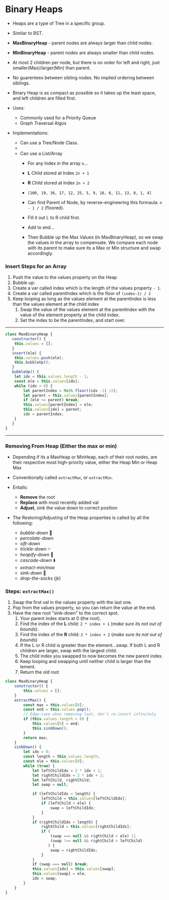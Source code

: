 # Binary Heaps
- Heaps are a type of Tree in a specific group.
- Similar to BST.
- **MaxBinaryHeap** - parent nodes are always larger than child nodes.
- **MinBinaryHeap** - parent nodes are always smaller than child nodes. 
- At most 2 children per node, but there is no order for left and right, just smaller(Max)/larger(Min) than parent.
- No guarentees between sibling nodes. No implied ordering between siblings.
- Binary Heap is as compact as possible so it takes up the least space, and left children are filled first.

- Uses: 
  - Commonly used for a Priority Queue
  - Graph Traversal Algos
- Implementations:
  - Can use a Tree/Node Class.
  - 
  - Can use a List/Array 
    - For any Index in the array `n`...
    - **L** Child stored at Index `2n + 1`
    - **R** Child stored at Index `2n + 2`
    - `[100, 19, 36, 17, 12, 25, 5, 9, 16, 6, 11, 13, 8, 1, 4]`
    - Can find Parent of Node, by reverse-engineering this formaula. `n - 1 / 2` (floored).
    
    - Fill it out L to R child first.
    - Add to end...
    - Then Bubble up the Max Values (in MaxBinaryHeap), so we swap the values in the array to compensate. We compare each node with its parent to make sure its a Max or Min structure and swap accordingly.

### Insert Steps for an Array
1. Push the value to the values property on the Heap
2. Bubble up:
  1. Create a var called index which is the length of the values property `- 1`.
  2. Create a var called parentIndex which is the floor of `(index-1) / 2`
  3. Keep looping as long as the values element at the parentIndex is less than the values element at the child index
     1. Swap the value of the values element at the parentIndex with the value of the element property at the child index.
     2. Set the index to be the parentIndex, and start over.
---
```js
class MaxBinaryHeap {
   constructor() {
    this.values = [];
   } 
   insert(ele) {
    this.values.push(ele);
    this.bubbleUp();
   }
   bubbleUp() {
    let idx = this.values.length - 1;
    const ele = this.values[idx];
    while (idx > 0) {
        let parentIndex = Math.floor((idx -1) /2);
        let parent = this.values[parentIndex];
        if (ele <= parent) break;
        this.values[parentIndex] = ele;
        this.values[idx] = parent;
        idx = parentIndex;
    }
   }
}
```
---
### Removing From Heap (Either the max or min)
- Depending if its a MaxHeap or MinHeap, each of their root nodes, are their respective most high-priority value, either the Heap Min or Heap Max
- Conventionally called `extractMax`, or `extractMin`.
- Entails:
  - **Remove** the root
  - **Replace** with most recently added val
  - **Adjust**, sink the value down to correct position

- The Restoring/Adjusting of the Heap properties is called by all the following:
  - *bubble-down* 🫧
  - *percolate-down*
  - *sift-down*
  - *trickle-down* 💦
  - *heapify-down* 🫗
  - *cascade-down* ⬇️
  - *extract-min/max* 
  - *sink-down* 🚤
  - *drop-the-socks* (jk)

### Steps: `extractMax()`
1. Swap the first val in the values property with the last one.
2. Pop from the values property, so you can return the value at the end.
3. Have the new root "sink-down" to the correct spot.
   1. Your parent index starts at 0 (the root).
   2. Find the index of the **L** child: `2 * index + 1` (*make sure its not out of bounds*).
   3. Find the index of the **R** child: `2 * index + 2` (*make sure its not out of bounds*)
   4. If the L or R child is greater than the element...swap. If both L and R children are larger, swap with the largest child.
   5. The child index you swapped to now becomes the new parent index.
   6. Keep looping and swapping until neither child is larger than the lement.
   7. Return the old root



```js
class MaxBinaryHeap {
    constructor() {
        this.values = [];
    }
    extractMax() {
        const max = this.values[0];
        const end = this.values.pop();
        // Edge-case when removing last, don't re-insert infinitely
        if (this.values.length > 0) {
            this.values[0] = end;
            this.sinkDown();
        }
        return max;
    }
    sinkDown() {
        let idx = 0;
        const length = this.values.length;
        const ele = this.values[0];
        while (true) {
            let leftChildIdx = 2 * idx + 1;
            let rightChildIdx = 2 * idx + 2;
            let leftChild, rightChild;
            let swap = null;

            if (leftChildIdx < length) {
                leftChild = this.values[leftChildIdx];
                if (leftChild > ele) {
                    swap = leftChildIdx;
                }
            }
            if (rightChildIdx < length) {
                rightChild = this.values[rightChildIdx];
                if (
                    (swap === null && rightChild > ele) || 
                    (swap !== null && rightChild > leftChild)
                   ) {
                    swap = rightChildIdx;
                }
            }
            if (swap === null) break;
            this.values[idx] = this.values[swap];
            this.values[swap] = ele;
            idx = swap;
        }
    }
}
```